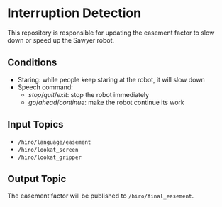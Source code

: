 # Interruption Detection

This repository is responsible for updating the easement factor to slow down or speed up the Sawyer robot.

## Conditions

* Staring: while people keep staring at the robot, it will slow down
* Speech command: 
    * *stop*/*quit*/*exit*: stop the robot immediately
    * *go*/*ahead*/*continue*: make the robot continue its work

## Input Topics

* `/hiro/language/easement`
* `/hiro/lookat_screen`
* `/hiro/lookat_gripper`

## Output Topic

The easement factor will be published to `/hiro/final_easement`.


